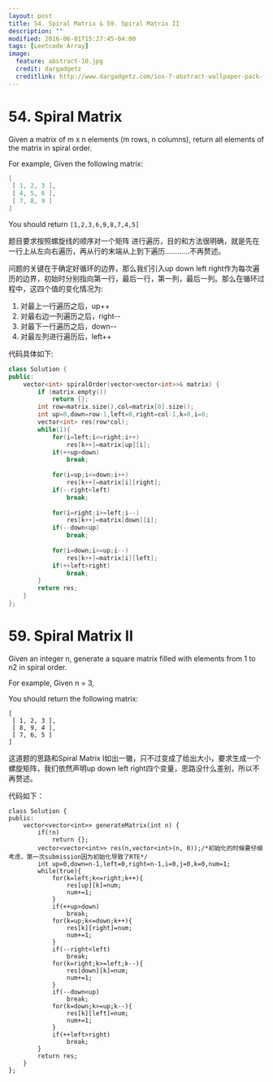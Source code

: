 ```yaml
---
layout: post
title: 54. Spiral Matrix & 59. Spiral Matrix II
description: ""
modified: 2016-06-01T15:27:45-04:00
tags: [Leetcode Array]
image:
  feature: abstract-10.jpg
  credit: dargadgetz
  creditlink: http://www.dargadgetz.com/ios-7-abstract-wallpaper-pack-for-iphone-5-and-ipod-touch-retina/
---
```


# 54. Spiral Matrix

Given a matrix of m x n elements (m rows, n columns), return all elements of the matrix in spiral order.

For example,
Given the following matrix:

```c++
[
 [ 1, 2, 3 ],
 [ 4, 5, 6 ],
 [ 7, 8, 9 ]
]
```
You should return ```[1,2,3,6,9,8,7,4,5]```

题目要求按照螺旋线的顺序对一个矩阵 进行遍历，目的和方法很明确，就是先在一行上从左向右遍历，再从行的末端从上到下遍历…………不再赘述。

问题的关键在于确定好循环的边界，那么我们引入up down left right作为每次遍历的边界，初始时分别指向第一行，最后一行，第一列，最后一列。那么在循环过程中，这四个值的变化情况为:
1. 对最上一行遍历之后，up++
2. 对最右边一列遍历之后，right--
3. 对最下一行遍历之后，down--
4. 对最左列进行遍历后，left++

代码具体如下:

```c++
class Solution {
public:
    vector<int> spiralOrder(vector<vector<int>>& matrix) {
        if (matrix.empty()) 
            return {};
        int row=matrix.size(),col=matrix[0].size();
        int up=0,down=row-1,left=0,right=col-1,k=0,i=0;
        vector<int> res(row*col);
        while(1){
            for(i=left;i<=right;i++)
                res[k++]=matrix[up][i];
            if(++up>down)
                break;
            
            for(i=up;i<=down;i++)
                res[k++]=matrix[i][right];
            if(--right<left)
                break;
            
            for(i=right;i>=left;i--)
                res[k++]=matrix[down][i];
            if(--down<up)
                break;
                
            for(i=down;i>=up;i--)
                res[k++]=matrix[i][left];
            if(++left>right)
                break;
        }
        return res;
    }
};

```


# 59. Spiral Matrix II

Given an integer n, generate a square matrix filled with elements from 1 to n2 in spiral order.

For example,
Given n = 3,

You should return the following matrix:

```
[
 [ 1, 2, 3 ],
 [ 8, 9, 4 ],
 [ 7, 6, 5 ]
]
```

这道题的思路和Spiral Matrix I如出一辙，只不过变成了给出大小，要求生成一个螺旋矩阵，我们依然声明up down left right四个变量，思路没什么差别，所以不再赘述。

代码如下：

```
class Solution {
public:
    vector<vector<int>> generateMatrix(int n) {
        if(!n)
            return {};
        vector<vector<int>> res(n,vector<int>(n, 0));/*初始化的时候要仔细考虑，第一次submission因为初始化导致了RTE*/
        int up=0,down=n-1,left=0,right=n-1,i=0,j=0,k=0,num=1;
        while(true){
            for(k=left;k<=right;k++){
                res[up][k]=num;
                num+=1;
            }
            if(++up>down)
                break;
            for(k=up;k<=down;k++){
                res[k][right]=num;
                num+=1;
            }
            if(--right<left)
                break;
            for(k=right;k>=left;k--){
                res[down][k]=num;
                num+=1;
            }
            if(--down<up)
                break;
            for(k=down;k>=up;k--){
                res[k][left]=num;
                num+=1;
            }
            if(++left>right)
                break;
        }
        return res;
    }
};
```



